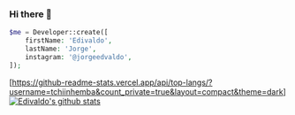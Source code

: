 ### Hi there 👋

<!--
**jorgeedvaldo/jorgeedvaldo** is a ✨ _special_ ✨ repository because its `README.md` (this file) appears on your GitHub profile.

Here are some ideas to get you started:

- 🔭 I’m currently working on ...
- 🌱 I’m currently learning ...
- 👯 I’m looking to collaborate on ...
- 🤔 I’m looking for help with ...
- 💬 Ask me about ...
- 📫 How to reach me: ...
- 😄 Pronouns: ...
- ⚡ Fun fact: ...
-->


```php
$me = Developer::create([
    firstName: 'Edivaldo',
    lastName: 'Jorge',
    instagram: '@jorgeedvaldo',
]);
```
[https://github-readme-stats.vercel.app/api/top-langs/?username=tchiinhemba&count_private=true&layout=compact&theme=dark]
[![Edivaldo's github stats](https://github-readme-stats.vercel.app/api?username=jorgeedvaldo&show_icons=true&count_private=true)](https://github.com/jorgeedvaldo/github-readme-stats)
